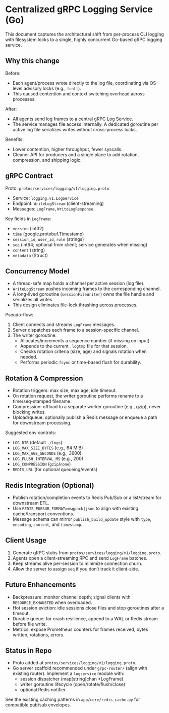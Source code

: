 # Centralized gRPC Logging Service (Go)

This document captures the architectural shift from per-process CLI logging with filesystem locks to a single, highly concurrent Go-based gRPC logging service.

## Why this change

Before:
- Each agent/process wrote directly to the log file, coordinating via OS-level advisory locks (e.g., `fcntl`).
- This caused contention and context switching overhead across processes.

After:
- All agents send log frames to a central gRPC Log Service.
- The service manages file access internally. A dedicated goroutine per active log file serializes writes without cross-process locks.

Benefits:
- Lower contention, higher throughput, fewer syscalls.
- Cleaner API for producers and a single place to add rotation, compression, and shipping logic.

## gRPC Contract

Proto: `protos/services/logging/v1/logging.proto`

- Service: `logging.v1.LogService`
- Endpoint: `WriteLogStream` (client-streaming)
- Messages: `LogFrame`, `WriteLogResponse`

Key fields in `LogFrame`:
- `version` (int32)
- `time` (google.protobuf.Timestamp)
- `session_id`, `user_id`, `role` (strings)
- `seq` (int64; optional from client; service generates when missing)
- `content` (string)
- `metadata` (Struct)

## Concurrency Model

- A thread-safe map holds a channel per active session (log file).
- `WriteLogStream` pushes incoming frames to the corresponding channel.
- A long-lived goroutine (`sessionFileWriter`) owns the file handle and serializes all writes.
- This design eliminates file-lock thrashing across processes.

Pseudo-flow:
1. Client connects and streams `LogFrame` messages.
2. Server dispatches each frame to a session-specific channel.
3. The writer goroutine:
   - Allocates/increments a sequence number (if missing on input).
   - Appends to the current `.logtmp` file for that session.
   - Checks rotation criteria (size, age) and signals rotation when needed.
   - Performs periodic `fsync` or time-based flush for durability.

## Rotation & Compression

- Rotation triggers: max size, max age, idle timeout.
- On rotation request, the writer goroutine performs rename to a time/seq-stamped filename.
- Compression: offload to a separate worker goroutine (e.g., gzip), never blocking writes.
- Upload/queue: optionally publish a Redis message or enqueue a path for downstream processing.

Suggested env controls:
- `LOG_DIR` (default `./logs`)
- `LOG_MAX_SIZE_BYTES` (e.g., 64 MiB)
- `LOG_MAX_AGE_SECONDS` (e.g., 3600)
- `LOG_FLUSH_INTERVAL_MS` (e.g., 200)
- `LOG_COMPRESSION` (`gzip`/`none`)
- `REDIS_URL` (for optional queueing/events)

## Redis Integration (Optional)

- Publish rotation/completion events to Redis Pub/Sub or a list/stream for downstream ETL.
- Use `REDIS_PUBSUB_FORMAT=msgpack|json` to align with existing cache/transport conventions.
- Message schema can mirror `publish_build_update` style with `type`, `encoding`, `content`, and `timestamp`.

## Client Usage

1. Generate gRPC stubs from `protos/services/logging/v1/logging.proto`.
2. Agents open a client-streaming RPC and send `LogFrame` batches.
3. Keep streams alive per-session to minimize connection churn.
4. Allow the server to assign `seq` if you don’t track it client-side.

## Future Enhancements

- Backpressure: monitor channel depth; signal clients with `RESOURCE_EXHAUSTED` when overloaded.
- Hot session eviction: idle sessions close files and stop goroutines after a timeout.
- Durable queue: for crash resilience, append to a WAL or Redis stream before file write.
- Metrics: expose Prometheus counters for frames received, bytes written, rotations, errors.

## Status in Repo

- Proto added at `protos/services/logging/v1/logging.proto`.
- Go server scaffold recommended under `grpc-router/` (align with existing router). Implement a `logservice` module with:
  - session dispatcher (map[string]chan *LogFrame)
  - writer goroutine lifecycle (open/rotate/flush/close)
  - optional Redis notifier

See the existing caching patterns in `app/core/redis_cache.py` for compatible pub/sub envelopes.
